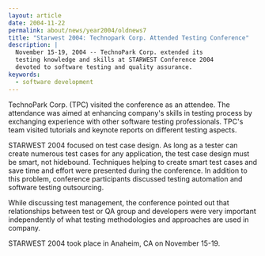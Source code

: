 ```yaml
---
layout: article
date: 2004-11-22
permalink: about/news/year2004/oldnews7
title: "Starwest 2004: Technopark Corp. Attended Testing Conference"
description: |
  November 15-19, 2004 -- TechnoPark Corp. extended its
  testing knowledge and skills at STARWEST Conference 2004
  devoted to software testing and quality assurance.
keywords:
  - software development
---
```


TechnoPark Corp. (TPC) visited the conference as an attendee. The attendance was aimed at enhancing 
company's skills in testing process by exchanging experience with other software testing 
professionals. TPC's team visited tutorials and keynote reports on different testing aspects.

STARWEST 2004 focused on test case design. As long as a tester can create numerous test cases for 
any application, the test case design must be smart, not hidebound. Techniques helping to create 
smart test cases and save time and effort were presented during the conference. In addition to this 
problem, conference participants discussed testing automation and software testing outsourcing.

While discussing test management, the conference pointed out that relationships between test or QA 
group and developers were very important independently of what testing methodologies and approaches 
are used in company.

STARWEST 2004 took place in Anaheim, CA on November 15-19.
